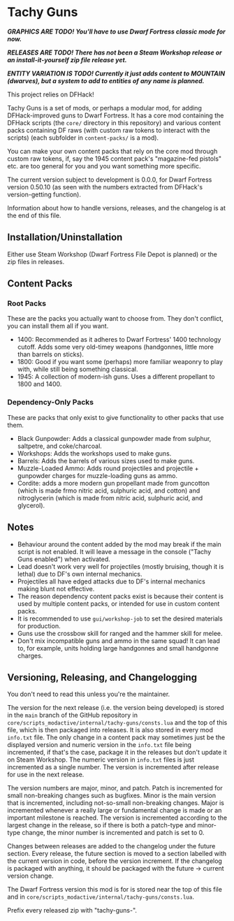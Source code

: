 # Tachy Guns

***GRAPHICS ARE TODO! You'll have to use Dwarf Fortress classic mode for now.***

***RELEASES ARE TODO! There has not been a Steam Workshop release or an install-it-yourself zip file release yet.***

***ENTITY VARIATION IS TODO! Currently it just adds content to MOUNTAIN (dwarves), but a system to add to entities of any name is planned.***

This project relies on DFHack!

Tachy Guns is a set of mods, or perhaps a modular mod, for adding DFHack-improved guns to Dwarf Fortress.
It has a core mod containing the DFHack scripts (the `core/` directory in this repository) and various content packs containing DF raws (with custom raw tokens to interact with the scripts) (each subfolder in `content-packs/` is a mod).

You can make your own content packs that rely on the core mod through custom raw tokens, if, say the 1945 content pack's "magazine-fed pistols" etc. are too general for you and you want something more specific.

The current version subject to development is 0.0.0, for Dwarf Fortress version 0.50.10 (as seen with the numbers extracted from DFHack's version-getting function).

Information about how to handle versions, releases, and the changelog is at the end of this file.

## Installation/Uninstallation

Either use Steam Workshop (Dwarf Fortress File Depot is planned) or the zip files in releases.

## Content Packs

### Root Packs

These are the packs you actually want to choose from.
They don't conflict, you can install them all if you want.

- 1400: Recommended as it adheres to Dwarf Fortress' 1400 technology cutoff.
	Adds some very old-timey weapons (handgonnes, little more than barrels on sticks).
- 1800: Good if you want some (perhaps) more familiar weaponry to play with, while still being something classical.
- 1945: A collection of modern-ish guns.
	Uses a different propellant to 1800 and 1400.

### Dependency-Only Packs

These are packs that only exist to give functionality to other packs that use them.

- Black Gunpowder: Adds a classical gunpowder made from sulphur, saltpetre, and coke/charcoal.
- Workshops: Adds the workshops used to make guns.
- Barrels: Adds the barrels of various sizes used to make guns.
- Muzzle-Loaded Ammo: Adds round projectiles and projectile + gunpowder charges for muzzle-loading guns as ammo.
- Cordite: adds a more modern gun propellant made from guncotton (which is made frmo nitric acid, sulphuric acid, and cotton) and nitroglycerin (which is made from nitric acid, sulphuric acid, and glycerol).

## Notes

- Behaviour around the content added by the mod may break if the main script is not enabled.
	It will leave a message in the console ("Tachy Guns enabled") when activated.
- Lead doesn't work very well for projectiles (mostly bruising, though it is lethal) due to DF's own internal mechanics.
- Projectiles all have edged attacks due to DF's internal mechanics making blunt not effective.
- The reason dependency content packs exist is because their content is used by multiple content packs, or intended for use in custom content packs.
- It is recommended to use `gui/workshop-job` to set the desired materials for production.
- Guns use the crossbow skill for ranged and the hammer skill for melee.
- Don't mix incompatible guns and ammo in the same squad!
	It can lead to, for example, units holding large handgonnes and small handgonne charges.

## Versioning, Releasing, and Changelogging

You don't need to read this unless you're the maintainer.

The version for the next release (i.e. the version being developed) is stored in the `main` branch of the GitHub repository in `core/scripts_modactive/internal/tachy-guns/consts.lua` and the top of this file, which is then packaged into releases.
It is also stored in every mod `info.txt` file.
The only change in a content pack may sometimes just be the displayed version and numeric version in the `info.txt` file being incremented, if that's the case, package it in the releases but don't update it on Steam Workshop.
The numeric version in `info.txt` files is just incremented as a single number.
The version is incremented after release for use in the next release.

The version numbers are major, minor, and patch.
Patch is incremented for small non-breaking changes such as bugfixes.
Minor is the main version that is incremented, including not-so-small non-breaking changes.
Major is incremented whenever a really large or fundamental change is made or an important milestone is reached.
The version is incremented according to the largest change in the release, so if there is both a patch-type and minor-type change, the minor number is incremented and patch is set to 0.

Changes between releases are added to the changelog under the future section.
Every release, the future section is moved to a section labelled with the current version in code, before the version increment.
If the changelog is packaged with anything, it should be packaged with the future -> current version change.

The Dwarf Fortress version this mod is for is stored near the top of this file and in `core/scripts_modactive/internal/tachy-guns/consts.lua`.

Prefix every released zip with "tachy-guns-".
